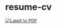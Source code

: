 # resume-cv

[![LateX to PDF](https://github.com/AndrzejOlender/resume-cv/actions/workflows/main.yml/badge.svg?branch=dev)](https://github.com/AndrzejOlender/resume-cv/actions/workflows/main.yml)

